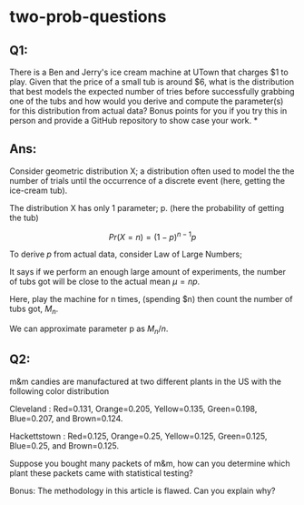 # two-prob-questions

## Q1:
There is a Ben and Jerry's ice cream machine at UTown that charges $1 to play. Given that the price of a small tub is around $6, what is the distribution that best models the expected number of tries before successfully grabbing one of the tubs and how would you derive and compute the parameter(s) for this distribution from actual data? Bonus points for you if you try this in person and provide a GitHub repository to show case your work. *

## Ans:
Consider geometric distribution X; a distribution often used to model the the number of trials until the occurrence of a discrete event (here, getting the ice-cream tub). 

The distribution X has only 1 parameter; p. (here the probability of getting the tub)

$$Pr(X = n) = (1-p)^{n-1}p$$

To derive $p$ from actual data, consider Law of Large Numbers;

It says if we perform an enough large amount of experiments, the number of tubs got will be close to the actual mean $\mu = np$.

Here, play the machine for n times, (spending $n) then count the number of tubs got, $M_n$.

We can approximate parameter p as $M_n/n$.

## Q2:
m&m candies are manufactured at two different plants in the US with the following color distribution

Cleveland : Red=0.131, Orange=0.205, Yellow=0.135, Green=0.198, Blue=0.207, and Brown=0.124.

Hackettstown : Red=0.125, Orange=0.25, Yellow=0.125, Green=0.125, Blue=0.25, and Brown=0.125.

Suppose you bought many packets of m&m, how can you determine which plant these packets came with statistical testing?

Bonus: The methodology in this article is flawed. Can you explain why?
